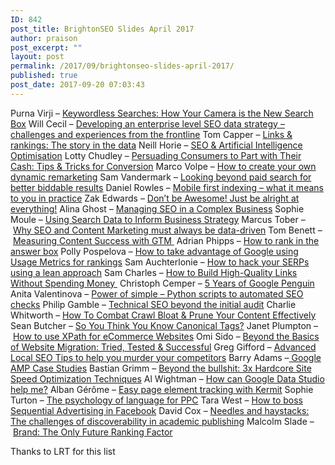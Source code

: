 ```yaml
---
ID: 842
post_title: BrightonSEO Slides April 2017
author: praison
post_excerpt: ""
layout: post
permalink: /2017/09/brightonseo-slides-april-2017/
published: true
post_date: 2017-09-20 07:03:43
---
```

Purna Virji – <a href="https://www.slideshare.net/secret/2KmwhWcKswcXg4" target="_blank" rel="nofollow noopener">Keywordless Searches: How Your Camera is the New Search Box</a>
Will Cecil – <a href="http://www.slideshare.net/WillCecil1/brighton-seo-international-search-four-pillars-of-success" target="_blank" rel="nofollow noopener">Developing an enterprise level SEO data strategy – challenges and experiences from the frontline</a>
Tom Capper – <a href="https://www.slideshare.net/THCapper/links-rankings-the-story-in-the-data-brightonseo-april-2017" target="_blank" rel="nofollow noopener">Links &amp; rankings: The story in the data</a>
Neill Horie – <a href="https://www.slideshare.net/NeillHorie/artificial-intelligence-optimisation-brightonseo-april-2017" target="_blank" rel="nofollow noopener">SEO &amp; Artificial Intelligence Optimisation</a>
Lotty Chudley – <a href="https://www.slideshare.net/LottyChudley/brightonseo-persuading-consumers-to-part-with-their-cash?qid=aa4e4b5c-a431-449d-a8bb-3d8fee96ea4f&amp;v=&amp;b=&amp;from_search=2" target="_blank" rel="nofollow noopener">Persuading Consumers to Part with Their Cash: Tips &amp; Tricks for Conversion</a>
Marco Volpe – <a href="http://www.slideshare.net/marcovolpe1975/brightonseo-volpe-marco-dita-how-to-create-your-own-dynamic-remarketing" target="_blank" rel="nofollow noopener">How to create your own dynamic remarketing</a>
Sam Vandermark – <a href="http://www.slideshare.net/thespecialistworks/looking-beyond-paid-search-for-better-biddable-results" target="_blank" rel="nofollow noopener">Looking beyond paid search for better biddable results</a>
Daniel Rowles – <a href="https://www.slideshare.net/danielrowles/brightonseo-2017" target="_blank" rel="nofollow noopener">Mobile first indexing – what it means to you in practice</a>
Zak Edwards – <a href="https://www.slideshare.net/ZakEdwards/dont-be-awesome-just-be-alright-at-everything-74243631?qid=105087f9-5ffb-46d4-9ed4-3152795f9eae&amp;v=&amp;b=&amp;from_search=1" target="_blank" rel="nofollow noopener">Don’t be Awesome! Just be alright at everything!</a>
Alina Ghost – <a href="https://www.slideshare.net/AlinaGhost/managing-seo-in-a-complex-business" target="_blank" rel="nofollow noopener">Managing SEO in a Complex Business</a>
Sophie Moule – <a href="https://www.slideshare.net/pidatametrics/sophie-moule-pi-datametrics-brighton-seo-slides-using-search-data-to-make-big-business-decisions" target="_blank" rel="nofollow noopener">Using Search Data to Inform Business Strategy</a>
Marcus Tober – <a href="http://pages.searchmetrics.com/BrightonSEO-April17_OrderPage.html" target="_blank" rel="nofollow noopener">Why SEO and Content Marketing must always be data-driven</a>
Tom Benett – <a href="https://www.slideshare.net/builtvisible/measuring-content-success-with-gtm-74636055?qid=53a00d0a-0022-496e-a6de-1f8f65475f52&amp;v=&amp;b=&amp;from_search=1" target="_blank" rel="nofollow noopener">Measuring Content Success with GTM </a>
Adrian Phipps – <a href="http://www.slideshare.net/AdrianPhipps1/how-to-rank-for-quick-answers-in-google-april-2017-adrian-phipps" target="_blank" rel="nofollow noopener">How to rank in the answer box</a>
Polly Pospelova – <a href="https://www.slideshare.net/PollyPospelova/how-to-take-advantage-of-google-using-usage-metrics-for-rankings" target="_blank" rel="nofollow noopener">How to take advantage of Google using Usage Metrics for rankings</a>
Sam Auchterlonie – <a href="https://www.slideshare.net/Skyscanner_Growth/using-a-lean-approach-to-hack-your-serps?qid=248fa8c0-6fbb-4cd1-808e-c48abd1d73f2&amp;v=&amp;b=&amp;from_search=1" target="_blank" rel="nofollow noopener">How to hack your SERPs using a lean approach</a>
Sam Charles – <a href="https://www.slideshare.net/SamanthaCharles4/brightonseo-2017-presentation-slides-how-to-incentives-bloggers-without-buying-links-sam-charles?qid=d07eff8b-c759-4e5e-a4ef-948c62ac7cc9&amp;v=&amp;b=&amp;from_search=1" target="_blank" rel="nofollow noopener">How to Build High-Quality Links Without Spending Money </a>
Christoph Cemper – <a href="http://www.linkresearchtools.com/news/brightonseo-key-takeaways/#5_Years_of_Google_Penguin" target="_blank" rel="nofollow noopener">5 Years of Google Penguin</a>
Anita Valentinova – <a href="https://www.slideshare.net/AnitaValentinova/automate-your-seo-checks-with-python-2017" target="_blank" rel="nofollow noopener">Power of simple – Python scripts to automated SEO checks</a>
Philip Gamble – <a href="https://www.slideshare.net/freeg131/technical-seo-beyond-the-audit-brighton-seo-april-2017-philip-gamble" target="_blank" rel="nofollow noopener">Technical SEO beyond the initial audit</a>
Charlie Whitworth – <a href="http://www.slideshare.net/whitworthseo/combatting-crawl-bloat-pruning-your-content-effectively" target="_blank" rel="nofollow noopener">How To Combat Crawl Bloat &amp; Prune Your Content Effectively</a>
Sean Butcher – <a href="http://www.slideshare.net/SeanButcher1/so-you-think-you-know-canonical-tags-sean-butcher-brighton-seo-presentation-74527272" target="_blank" rel="nofollow noopener">So You Think You Know Canonical Tags?</a>
Janet Plumpton – <a href="https://www.slideshare.net/JanetPlumpton/brightonseo-how-to-use-xpath-with-ecommerce-websites" target="_blank" rel="nofollow noopener">How to use XPath for eCommerce Websites</a>
Omi Sido – <a href="http://www.slideshare.net/omisido/omi-sidobeyondthebasicsofwebsitemigrationpptx-74627828" target="_blank" rel="nofollow noopener">Beyond the Basics of Website Migration: Tried, Tested &amp; Successful</a>
Greg Gifford – <a href="https://www.slideshare.net/GregGifford/advanced-local-seo-tips-to-help-you-murder-your-competitors" target="_blank" rel="nofollow noopener">Advanced Local SEO Tips to help you murder your competitors</a>
Barry Adams –<a href="https://www.slideshare.net/Badams/are-accelerated-mobile-pages-really-worth-it-google-amp-case-studies" target="_blank" rel="nofollow noopener"> Google AMP Case Studies</a>
Bastian Grimm – <a href="http://www.slideshare.net/bastiangrimm/three-site-speed-optimisation-tips-to-make-your-website-really-fast-brightonseo-2017" target="_blank" rel="nofollow noopener">Beyond the bullshit: 3x Hardcore Site Speed Optimization Techniques</a>
Al Wightman – <a href="https://www.slideshare.net/alwightman/data-studio-brighton-seo-apr-2017-16-x-9" target="_blank" rel="nofollow noopener">How can Google Data Studio help me?</a>
Alban Gérôme – <a href="http://www.slideshare.net/AlbanGrme/easier-and-faster-tagging-with-kermit" target="_blank" rel="nofollow noopener">Easy page element tracking with Kermit</a>
Sophie Turton – <a href="https://www.slideshare.net/Bozboz-digital/psychology-of-language-for-paid-search-brighton-seo?qid=a87eec4c-d614-46b9-97ad-9f8f5927782d&amp;v=&amp;b=&amp;from_search=1" target="_blank" rel="nofollow noopener">The psychology of language for PPC</a>
Tara West – <a href="https://www.slideshare.net/TaraWest4/brightonseo-tara-west-how-to-use-sequential-advertising-on-facebook-april-2017" target="_blank" rel="nofollow noopener">How to boss Sequential Advertising in Facebook</a>
David Cox – <a href="https://www.slideshare.net/pidatametrics/david-cox-taylor-francis-brighton-seo-slides-needles-and-haystacks-the-challenges-of-discoverability-in-academic-publishing" target="_blank" rel="nofollow noopener">Needles and haystacks: The challenges of discoverability in academic publishing</a>
Malcolm Slade – <a href="https://www.slideshare.net/epiphanysearch/brand-the-only-future-ranking-factor-malcolm-slade-speaking-at-brighton-seo?qid=8a1f0305-2d2b-498a-9069-a9fcbec138ca&amp;v=&amp;b=&amp;from_search=22" target="_blank" rel="nofollow noopener">Brand: The Only Future Ranking Factor</a>

Thanks to LRT for this list